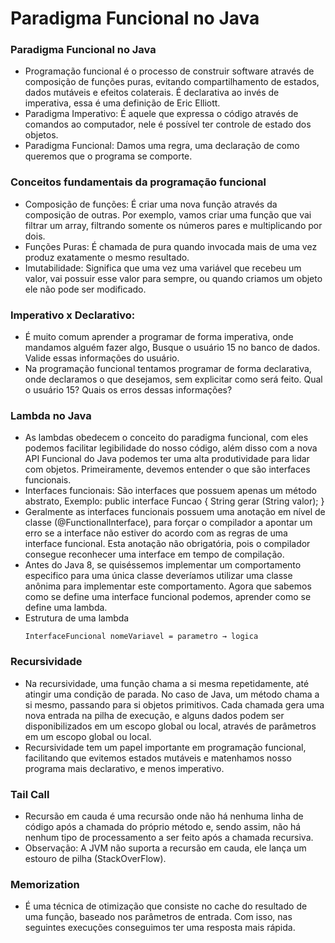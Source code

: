 # Paradigma Funcional no Java

### Paradigma Funcional no Java

- Programação funcional é o processo de construir software através de composição de funções puras, evitando compartilhamento de estados, dados mutáveis e efeitos colaterais. É declarativa ao invés de imperativa, essa é uma definição de Eric Elliott.
- Paradigma Imperativo: É aquele que expressa o código através de comandos ao computador, nele é possível ter controle de estado dos objetos.
- Paradigma Funcional: Damos uma regra, uma declaração de como queremos que o programa se comporte.

### Conceitos fundamentais da programação funcional

- Composição de funções: É criar uma nova função através da composição de outras. Por exemplo, vamos criar uma função que vai filtrar um array, filtrando somente os números pares e multiplicando por dois.
- Funções Puras: É chamada de pura quando invocada mais de uma vez produz exatamente o mesmo resultado.
- Imutabilidade: Significa que uma vez uma variável que recebeu um valor, vai possuir esse valor para sempre, ou quando criamos um objeto ele não pode ser modificado.

### Imperativo x Declarativo:

- É muito comum aprender a programar de forma imperativa, onde mandamos alguém fazer algo, Busque o usuário 15 no banco de dados. Valide essas informações do usuário.
- Na programação funcional tentamos programar de forma declarativa, onde declaramos o que desejamos, sem explicitar como será feito. Qual o usuário 15? Quais os erros dessas informações?

### Lambda no Java

- As lambdas obedecem o conceito do paradigma funcional, com eles podemos facilitar legibilidade do nosso código, além disso com a nova API Funcional do Java podemos ter uma alta produtividade para lidar com objetos.
  Primeiramente, devemos entender o que são interfaces funcionais.
- Interfaces funcionais: São interfaces que possuem apenas um método abstrato, Exemplo: public interface Funcao { String gerar (String valor); }
- Geralmente as interfaces funcionais possuem uma anotação em nível de classe (@FunctionalInterface), para forçar o compilador a apontar um erro se a interface não estiver do acordo com as regras de uma interface funcional. Esta anotação não obrigatória, pois o compilador consegue reconhecer uma interface em tempo de compilação.
- Antes do Java 8, se quiséssemos implementar um comportamento especifico para uma única classe deveríamos utilizar uma classe anônima para implementar este comportamento. Agora que sabemos como se define uma interface funcional podemos, aprender como se define uma lambda.
- Estrutura de uma lambda
  ```
  InterfaceFuncional nomeVariavel = parametro → logica
  ```

### Recursividade

- Na recursividade, uma função chama a si mesma repetidamente, até atingir uma condição de parada. No caso de Java, um método chama a si mesmo, passando para si objetos primitivos. Cada chamada gera uma nova entrada na pilha de execução, e alguns dados podem ser disponibilizados em um escopo global ou local, através de parâmetros em um escopo global ou local.
- Recursividade tem um papel importante em programação funcional, facilitando que evitemos estados mutáveis e matenhamos nosso programa mais declarativo, e menos imperativo.

### Tail Call

- Recursão em cauda é uma recursão onde não há nenhuma linha de código após a chamada do próprio método e, sendo assim, não há nenhum tipo de processamento a ser feito após a chamada recursiva.
- Observação: A JVM não suporta a recursão em cauda, ele lança um estouro de pilha (StackOverFlow).

### Memorization

- É uma técnica de otimização que consiste no cache do resultado de uma função, baseado nos parâmetros de entrada. Com isso, nas seguintes execuções conseguimos ter uma resposta mais rápida.
